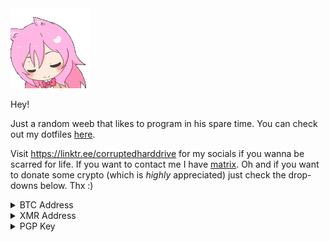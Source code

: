 <img src="assets/anime-pink-hair.gif">

Hey!

Just a random weeb that likes to program in his spare time. You can check out my dotfiles [here](https://github.com/corrupteddrive/dotfiles).

Visit https://linktr.ee/corruptedharddrive for my socials if you wanna be scarred for life. If you want to contact me I have [matrix](https://matrix.to/#/@corrupteddrive:matrix.org).
Oh and if you want to donate some crypto (which is *highly* appreciated) just check the drop-downs below. Thx :)

<details>
  <summary>BTC Address</summary>
  <br>
  <img src="assets/qrcode-btc.png">
  
  `bc1q7y3ntltpmk6hmlclq82zxhuud4xq2jzku5a83s`
</details>

<details>
  <summary>XMR Address</summary>
  <br>
  <img src="assets/qrcode-xmr.png">
  
  `87KryMHCGneehZzZhDMVeMhqrSgyVysySZbTbTJJMCsFQtdmReX5QhXLSu7AbZrPVAV3fD78qi6Hm7JNXAk6QxgfHiPUmZ3`
</details>
 
<details>
  <summary>PGP Key</summary>
  <br>

Do not trust any other keys, whether they be on a keyserver or otherwise. This is my *only* key.

[Click here if you want to import using a file instead](https://raw.githubusercontent.com/corrupteddrive/corrupteddrive/main/assets/31C692AFC08AA9170F8EE49668875AC481232F80.asc)
~~~~~~~~~~~~~~~~~~~~~
-----BEGIN PGP PUBLIC KEY BLOCK-----

mQINBGOs3CQBEADNq486/k1wwOiseT2P5k165UAR4T07aK6JmtM/mkgiy3q+/sUV
tUMWl+74K/bgQEyf3JhTCRZWEDLIFmYMwHNdMys69AQS9HslCQmM9V38jV3nIcgP
12mcxatecC0LhqjiUMnwcJ5fChavvZuYP79EdUyQDJbH221ylHuZcur/ljvmJ4C1
D2MsyWjXygZpEhfzsBX/i0XGjUwqYVWKHw0vp6VqsbptVQPD7H7lGciEEF93olgI
ZQtd44YYW/zEWAgiBd+eFyVjaUMsY0VzQN0zfec686f4N1dhLqHziQWmDbqlFnfq
r0KqB++3X0ktU64ai7rftC4+aI+Vwc66BxtUMvQhd64eJ407BuercBr6PaYaLz63
zBHGeK0+bm+Rcvgy/VW2vMl6PzjzTFOarOw2l6Cn4W6iHnWwaef/icwKtr71UNAB
D4kEFLWsXzPwDnV9rD5LFqR4+dYsEcnWshnYjTfdlKqgDZ9IgEhJumtxmL9wJ1If
RyRg+HLpMbd7ENvUTkLMPtlnn6o85S3C6z70GgRXsS9j6uX5MDJ1ORbiu/tgN8z3
RdK8gpCwHyNxDtZouIHrZkERT5Rk0IZSRJSMqJv4IAVuZvANzFXTjlAfIFAc1GGj
AmMVE4XuZD0MY4/j178tpTLVWmfe64nuIZd9VS/n2t01iwBEGQT0hS4MyQARAQAB
tB1jb3JydXB0ZWQgPGMwcnJ1cHRlZEB0dXRhLmlvPokCTgQTAQgAOBYhBDHGkq/A
iqkXD47klmiHWsSBIy+ABQJjrNwkAhsDBQsJCAcCBhUKCQgLAgQWAgMBAh4BAheA
AAoJEGiHWsSBIy+AHUEQAMmHNxh9b/VkmpaslsxYQbJDIixOCxT7ww0F1FFK52MS
HLdFG+F4ASAEenm56zGwUSWfk9uy3ce08g6c3D5V36eZdsdir3hCtdpje8PY/TZc
BjI/8c3oZ5XzMNOPtk+/Ynv+d/Hah5aHMOPDJJs12nbHBsHGlus2uSqFrfMhQGCx
MIqCFVqjMpySeW9OR3Oce5mTbtkjs7QYvK4RssZrvIIQSEc1CZaJu8RozWQ9C5WV
4Pl9jbqsyHeDiVgLLLIcDRvY9V5p5Kdyy8hN0wc5n0+uQmlAq1ZlnMlZO6pGOvqx
Ge4jFmd8gbOe6AEdoUVXrVP398u5ZC+HtL2fzsWjLzzzg5ZuNWDW1Slk173h0Om1
9xl845Mxi/NSKd6w5qMCCukAmUcSEzW5gKcIOn8T7FgerN03i6HaQqxZ/x9ufsJW
nQj03pwwF2bJIknOqUjYp/nORFI66yAE/7x2e/kVZ+oj6GZlfQYRR5zeteDSosm1
loBr3zBV7VJS6nTLJ7DbNhDoppLQbA09lKNyzGt3SvdkjrEvBWCPFxH3EfNV1+x9
XifmylOJeQWlstp5X+xObZik3yUQfUR/DA6djl1pNoRa716FEsZxZWb2IAtLe5NL
US+IJ/daG0Nuz2dfdWkP3i5bUIq1qTmGWptTlFE2wC01E5DU7bG1Z9aka4V84mFV
tCBjb3JydXB0ZWQgPGNvcnJ1cHRlZEBhaXJtYWlsLmNjPokCTgQTAQgAOBYhBDHG
kq/AiqkXD47klmiHWsSBIy+ABQJj1oy9AhsDBQsJCAcCBhUKCQgLAgQWAgMBAh4B
AheAAAoJEGiHWsSBIy+A7gMP/31qlc+vL6hNaFJ/eVkrY7IC0i9wLv1pCA0n18vh
TlFmPGhmq3gpESxbSYBelr+8YeQM/iuutjT7LgWYXm1J0Y4cgGKc2LLheYCcq3sq
vXbpD+DRanHlwG2aV63L/s6oAdad1+KtTuY5ge6oUthIpKCPHsuiRdVEHoUeutGg
KiSiY/Rkl0gif0zkJq9mWkeby93DYR2wnRzrum6bjYrSXH0t9bEckvC1LLxZPV0c
h5OfsVfTyXxcjZqH2qlUf9FM4MN3w4ZV3KeUfTpI7P0v3XPIq6XP9DgnfCG6jDX9
8Gb5/GmlkG/qaP9tY1JGpeHeXdhQbZd3Ioustoq1o/qNovnGQD6UbLc18IaQQxPz
KdYbajg5kl7Os5qzMAe/ToFgCwRF5STKVaopUYp8V4BiGZvuBiHDObgxFcC+QCnf
5dCF+mNKXqtKyqg+UHba8jBUlh/Pa66niYp7KAhWEHxgTAHQrK/pTv+/sCCp9xCk
epM3pj9iYSoy7f04e+CSaXqNfM85pfpxX8FGwbW1ThIRwTv+YVwFw6HCGpW7zrNO
rTO642XC+5ey/vKvJOFaRORwb7ztZEnK8DJQN/enrVnsdBMq3iWLLMkk59yYwd9T
bkbulLYIeDMFPEyz7EtVQwo1s2LvblUfX94EkHsCs8jJ4k5c9Xk/UBThQCjwrNgP
cFV4uQINBGOs3CQBEADVI5CiEYY+wKr0kqMqJ6qhshYrMfB0fm+QLpZGe99SIkcP
wRPfn1twig1DSZwNF2ie/1By6gBexLlJvWW9EsqnAyRDBk0fS4LPoQlJcqz0B5vS
nEG5l428R/osP+OghrfHxMwk5bkrHGMezsoQaKvY9LKy3FqZaTAnLOH/XipLwYIj
Fa4ckHYu47w4Yo7Zc4bCAZFXOxE7M5hBJ/9x3ywVeXh/drPfcH7yxvcV7gnCYvgH
EjWWaIEMNPSpIPoDQM13757KdpdM7+C1dpdJEahPCsrp7qLiV6mXf8lMgvyrqFpn
80b9E64jF2udJO4qOtreDMnCeK5whSY9YPtbFRslhqxPICaTDWjwomm0C+XhNOEm
KYkJqTy08COqFoAW1Yv+RZheFgIGYJOfGax3l0b/wgX7kpES7W7Ntvfr8lw9Q/vS
OMv8ZIbW+6+QnI6/5A+UEWjxXgmKNaXFt3n5Jpm6G8tglVF879QYOcCmGY2j6yla
LHHjASZMDX/Bl2+jeR9ZcwQLWpkRYzxJolY7/xom8tZXFRGcZpzjDcymoQEFNBjt
i4Ma/kkPh39twRNA92c/IIDwoY4cbJDF0wfutWmHw1K0Eps5jNWjDQB7rc3IVUZG
h+Nmw812lfu3ZJoEvzPg1XgQXJlooYPzOgW07QDuwnZe7zHckx4KvaDj3rQrXQAR
AQABiQI2BBgBCAAgFiEEMcaSr8CKqRcPjuSWaIdaxIEjL4AFAmOs3CQCGwwACgkQ
aIdaxIEjL4CAwRAApYAaY73TQGo8XfC4c9vQZBrC6n4RVqcd1DJ2FDP4Fi4xvuRj
M53+UOLEieDYvowonTQfCSz+3TR81w8MnEibd41opu7uTTgI/B40R550x5M6LKPz
O9FqIt09HaIPjL7ILuArk6lc64kSpDPgI+CTtVJ9nbsZWgqVu4XQ5l4ChBc4dghk
sHwSO/lcco9cSpn1joEF4MgO/STe18gC3J0lOJTK5QgQpQ4GOnAI+Lmf/NV5o4b6
WO5jo/WswWbicuLsrkv27w/YnXSTrIgD4SERMx8W/IXl9WJtmiLKQJKsacrzR4Uy
w20uYAa3Y2cdheX2LZWkTAlyccKAS61aCLiNKsMFAlJWO+HqRnaBf6w+3bCeGgdx
67zHuUr/6FbJPUIPTjldcLvefMSEU8Mhw2Z2jXw5pgZ4HUEjB0TsQYGv1SqUm1VI
zPW4V/g84nIQWdg3oHQBoolR/SmkQCw90mQt9Iq7HuuD6ao9frqwgLe/PahqOJmi
WsfXkLh75Ddvp5YpTcoH/LYr0AJWrTS5fHLERCPqlJ9Lhs7oJ2g3OvHZRS5hAw1q
PlBDWcwYnNCaq7El8Sl6R/fqPQj33y5+UtGSJGMDo4h6dDsslcZDkAQd/thKVxXi
Gt5O/4a4uZSxpmD1A6DmVK9Ue7i5WYjcijG8+btrLCu0/mMytLvJsdiTwvQ=
=4KUA
-----END PGP PUBLIC KEY BLOCK-----
~~~~~~~~~~~~~~~~~~~~~~~~~~~
Fingerprint: `31C692AFC08AA9170F8EE49668875AC481232F80`

Expires: `never` (unless I say otherwise, which will be in a signed message)
  
</details>
